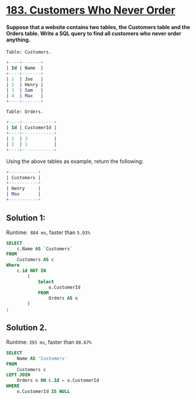 # [183. Customers Who Never Order](https://leetcode.com/problems/customers-who-never-order/)

#### Suppose that a website contains two tables, the Customers table and the Orders table. Write a SQL query to find all customers who never order anything.

`Table: Customers.`
```sql
+----+-------+
| Id | Name  |
+----+-------+
| 1  | Joe   |
| 2  | Henry |
| 3  | Sam   |
| 4  | Max   |
+----+-------+
```

`Table: Orders.`
```sql
+----+------------+
| Id | CustomerId |
+----+------------+
| 1  | 3          |
| 2  | 1          |
+----+------------+
```
Using the above tables as example, return the following:
```sql
+-----------+
| Customers |
+-----------+
| Henry     |
| Max       |
+-----------+
```

## Solution 1:
Runtime:` 884 ms`, faster than `5.03%` 
```sql
SELECT 
    c.Name AS `Customers`
FROM 
    Customers AS c
Where
    c.id NOT IN
        (
            Select 
                o.CustomerId
            FROM 
                Orders AS o            
        )
;
```
## Solution 2. 
Runtime: `393 ms`, faster than `88.67%`
```sql
SELECT 
    Name AS 'Customers'
FROM 
    Customers c
LEFT JOIN 
    Orders o ON c.Id = o.CustomerId
WHERE 
    o.CustomerId IS NULL
```    


